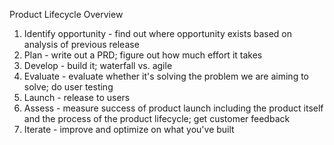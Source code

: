 Product Lifecycle Overview 

1. Identify opportunity - find out where opportunity exists based on analysis of previous release
2. Plan - write out a PRD; figure out how much effort it takes 
3. Develop - build it; waterfall vs. agile
4. Evaluate - evaluate whether it's solving the problem we are aiming to solve; do user testing
5. Launch - release to users 
6. Assess - measure success of product launch including the product itself and the process of the product lifecycle; get customer feedback 
7. Iterate - improve and optimize on what you've built